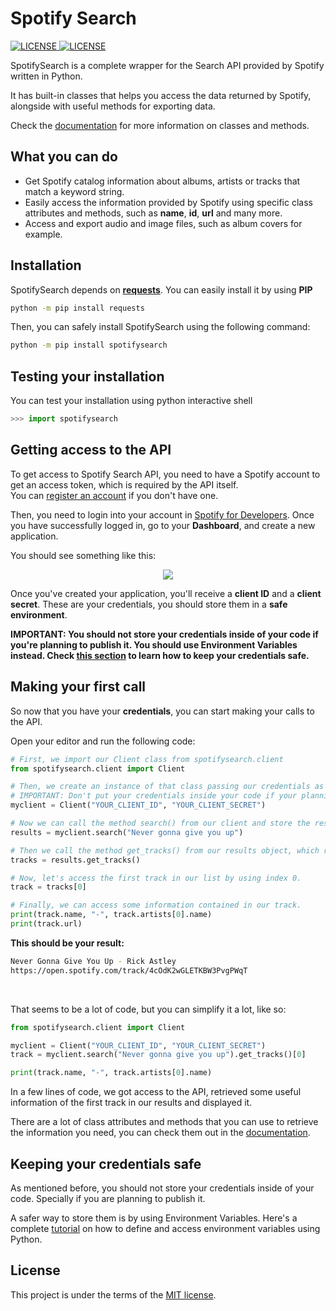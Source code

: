 # Spotify Search
<p>
    <a href="https://choosealicense.com/licenses/mit/" target="_blank">
        <img src="https://img.shields.io/github/license/matcsantos/SpotifySearch" alt="LICENSE">
    </a>
    <a href="https://pypi.org/project/spotifysearch/0.0.1/" target="_blank">
        <img src="https://img.shields.io/pypi/v/spotifysearch?color=33BBFF&label=PIP" alt="LICENSE">
    <a>
</p>

SpotifySearch is a complete wrapper for the Search API provided by Spotify written in Python.

It has built-in classes that helps you access the data returned by Spotify, alongside with useful methods for exporting data.

Check the [documentation](https://readthedocs.org/) for more information on classes and methods.

## What you can do
- Get Spotify catalog information about albums, artists or tracks that match a keyword string.
- Easily access the information provided by Spotify using specific class attributes and methods, such as **name**, **id**, **url** and many more.
- Access and export audio and image files, such as album covers for example.

## Installation
SpotifySearch depends on **[requests](https://pypi.org/project/requests/)**. You can easily install it by using **PIP**
```bash
python -m pip install requests
```

Then, you can safely install SpotifySearch using the following command:
```bash
python -m pip install spotifysearch
```

## Testing your installation
You can test your installation using python interactive shell
```python
>>> import spotifysearch
```

## Getting access to the API
To get access to Spotify Search API, you need to have a Spotify account to get an access token, which is required by the API itself. <br>
You can [register an account](https://www.spotify.com/signup/) if you don't have one.

Then, you need to login into your account in [Spotify for Developers](https://developer.spotify.com/dashboard/login).
Once you have successfully logged in, go to your **Dashboard**, and create a new application.

You should see something like this: <br>
<p align="center"><img src="https://i.imgur.com/fWLbWUH.png"></p>

Once you've created your application, you'll receive a **client ID** and a **client secret**. These are your credentials, you should store them in a **safe environment**.

**IMPORTANT: You should not store your credentials inside of your code if you're planning to publish it. You should use Environment Variables instead. Check [this section](https://github.com/matcsantos/SpotifySearch#keeping-your-credentials-safe) to learn how to keep your credentials safe.**

## Making your first call
So now that you have your **credentials**, you can start making your calls to the API. 

Open your editor and run the following code:

```python
# First, we import our Client class from spotifysearch.client
from spotifysearch.client import Client

# Then, we create an instance of that class passing our credentials as arguments.
# IMPORTANT: Don't put your credentials inside your code if your planning to publish it.
myclient = Client("YOUR_CLIENT_ID", "YOUR_CLIENT_SECRET")

# Now we can call the method search() from our client and store the results in a new object.
results = myclient.search("Never gonna give you up")

# Then we call the method get_tracks() from our results object, which returns a list of tracks.
tracks = results.get_tracks()

# Now, let's access the first track in our list by using index 0.
track = tracks[0]

# Finally, we can access some information contained in our track.
print(track.name, "-", track.artists[0].name)
print(track.url)

```

**This should be your result:**
```bash
Never Gonna Give You Up - Rick Astley
https://open.spotify.com/track/4cOdK2wGLETKBW3PvgPWqT
```
<br>

That seems to be a lot of code, but you can simplify it a lot, like so:
```python
from spotifysearch.client import Client

myclient = Client("YOUR_CLIENT_ID", "YOUR_CLIENT_SECRET")
track = myclient.search("Never gonna give you up").get_tracks()[0]

print(track.name, "-", track.artists[0].name)

```
In a few lines of code, we got access to the API, retrieved some useful information of the first track in our results and displayed it.

There are a lot of class attributes and methods that you can use to retrieve the information you need, you can check them out in the [documentation](https://readthedocs.org/).

## Keeping your credentials safe
As mentioned before, you should not store your credentials inside of your code. Specially if you are planning to publish it.

A safer way to store them is by using Environment Variables.
Here's a complete [tutorial](https://www.twilio.com/blog/environment-variables-python) on how to define and access environment variables using Python.

## License
This project is under the terms of the [MIT license](https://opensource.org/licenses/MIT).
